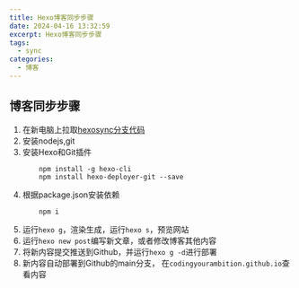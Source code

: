 ```yaml
---
title: Hexo博客同步步骤
date: 2024-04-16 13:32:59
excerpt: Hexo博客同步步骤
tags: 
  - sync
categories:
  - 博客
---
```

## 博客同步步骤
1. 在新电脑上拉取[hexosync分支代码](https://github.com/CodingYourAmbition/CodingYourAmbition.github.io.git)
2. 安装nodejs,git
3. 安装Hexo和Git插件
    ```shell
        npm install -g hexo-cli
        npm install hexo-deployer-git --save
    ```
4. 根据package.json安装依赖
    ```shell
        npm i
    ```
5. 运行`hexo g`，渲染生成，运行`hexo s`，预览网站
7. 运行`hexo new post`编写新文章，或者修改博客其他内容
8. 将新内容提交推送到Github，并运行`hexo g -d`进行部署
9. 新内容自动部署到Github的main分支， 在`codingyourambition.github.io`查看内容

   



